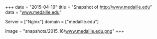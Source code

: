 
+++
date = "2015-04-19"
title = "Snapshot of http://www.medaille.edu"
data = "www.medaille.edu"

Server = ["Nginx"]
domain = ["medaille.edu"]

  image = "snapshots/2015_16/www.medaille.edu.png"
+++
#
